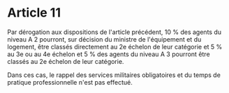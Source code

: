 # Article 11

Par dérogation aux dispositions de l'article précédent, 10  % des agents du niveau A 2 pourront, sur décision du ministre de l'équipement et du logement, être classés directement au 2e échelon de leur catégorie et 5  % au 3e ou au 4e échelon et 5 % des agents du niveau A 3 pourront être classés au 2e échelon de leur catégorie.

Dans ces cas, le rappel des services militaires obligatoires et du temps de pratique professionnelle n'est pas effectué.
